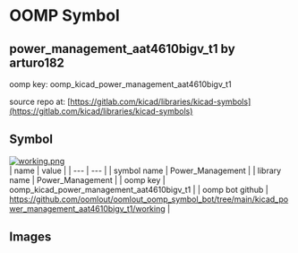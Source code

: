 # OOMP Symbol  
## power_management_aat4610bigv_t1  by arturo182  
  
oomp key: oomp_kicad_power_management_aat4610bigv_t1  
  
source repo at: [https://gitlab.com/kicad/libraries/kicad-symbols](https://gitlab.com/kicad/libraries/kicad-symbols)  
## Symbol  
  
[![working.png](working_600.png)](working.png)  
| name | value | 
| --- | --- | 
| symbol name | Power_Management | 
| library name | Power_Management | 
| oomp key | oomp_kicad_power_management_aat4610bigv_t1 | 
| oomp bot github | https://github.com/oomlout/oomlout_oomp_symbol_bot/tree/main/kicad_power_management_aat4610bigv_t1/working | 
## Images  

